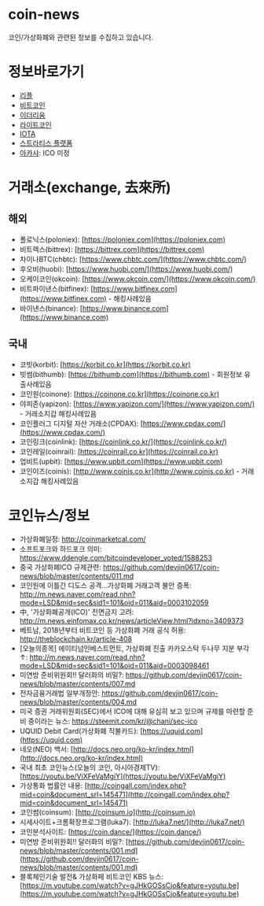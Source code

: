 # coin-news

코인/가상화폐와 관련된 정보를 수집하고 있습니다.

# 정보바로가기

- [리플](https://github.com/devjin0617/coin-news/blob/master/ripple.md)
- [비트코인](https://github.com/devjin0617/coin-news/blob/master/bitcoin.md)
- [이더리움](https://github.com/devjin0617/coin-news/blob/master/ethereum.md)
- [라이트코인](https://github.com/devjin0617/coin-news/blob/master/litecoin.md)
- [IOTA](https://github.com/devjin0617/coin-news/blob/master/iota.md)
- [스트라티스 플랫폼](https://github.com/devjin0617/coin-news/blob/master/stratisplatform.md)
- [아카샤](https://github.com/devjin0617/coin-news/blob/master/akasha.md): ICO 미정

# 거래소(exchange, 去來所)

## 해외
- 폴로닉스(poloniex): [https://poloniex.com](https://poloniex.com)
- 비트렉스(bittrex): [https://bittrex.com](https://bittrex.com)
- 차이나BTC(chbtc): [https://www.chbtc.com/](https://www.chbtc.com/)
- 후오비(huobi): [https://www.huobi.com/](https://www.huobi.com/)
- 오케이코인(okcoin): [https://www.okcoin.com/](https://www.okcoin.com/)
- 비트파이낸스(bitfinex): [https://www.bitfinex.com](https://www.bitfinex.com) - 해킹사례있음
- 바이낸스(binance): [https://www.binance.com](https://www.binance.com)

## 국내
- 코빗(korbit): [https://korbit.co.kr](https://korbit.co.kr)
- 빗썸(bithumb): [https://bithumb.com](https://bithumb.com) - 회원정보 유출사례있음
- 코인원(coinone): [https://coinone.co.kr](https://coinone.co.kr)
- 야피존(yapizon): [https://www.yapizon.com/](https://www.yapizon.com/) - 거래소지갑 해킹사례있음
- 코인플러그 디지털 자산 거래소(CPDAX): [https://www.cpdax.com/](https://www.cpdax.com/)
- 코인링크(coinlink): [https://coinlink.co.kr/](https://coinlink.co.kr/)
- 코인레일(coinrail): [https://coinrail.co.kr](https://coinrail.co.kr)
- 업비트(upbit): [https://www.upbit.com](https://www.upbit.com)
- 코인이즈(coinis): [http://www.coinis.co.kr](http://www.coinis.co.kr) - 거래소지갑 해킹사례있음

# 코인뉴스/정보
- 가상화폐일정: http://coinmarketcal.com/
- 소프트포크와 하드포크 의미: https://www.ddengle.com/bitcoindeveloper_voted/1588253
- 중국 가상화폐ICO 규제관련: https://github.com/devjin0617/coin-news/blob/master/contents/011.md
- 코인원에 이틀간 디도스 공격...가상화폐 거래고객 불안 증폭: http://m.news.naver.com/read.nhn?mode=LSD&mid=sec&sid1=101&oid=011&aid=0003102059
- 中, '가상화폐공개(ICO)' 전면금지 고려: http://m.news.einfomax.co.kr/news/articleView.html?idxno=3409373
- 베트남, 2018년부터 비트코인 등 가상화폐 거래 공식 허용: http://theblockchain.kr/article-408
- [오늘의종목] 에이티넘인베스트먼트, 가상화폐 진출 카카오스탁 두나무 지분 부각 ↑: http://m.news.naver.com/read.nhn?mode=LSD&mid=sec&sid1=101&oid=011&aid=0003098461
- 미연방 준비위원회!! 달러화의 비밀?: https://github.com/devjin0617/coin-news/blob/master/contents/007.md
- 전자금융거래법 일부개정안: https://github.com/devjin0617/coin-news/blob/master/contents/004.md
- 미국 증권 거래위원회(SEC)에서 ICO에 대해 유심히 보고 있으며 규제를 마련할 준비 중이라는 뉴스: https://steemit.com/kr/@chani/sec-ico
- UQUID Debit Card(가상화폐 직불카드): [https://uquid.com](https://uquid.com)
- 네오(NEO) 백서: [http://docs.neo.org/ko-kr/index.html](http://docs.neo.org/ko-kr/index.html)
- 국내 최초 코인뉴스(오늘의 코인, 아시아경제TV): [https://youtu.be/ViXFeVaMgiY](https://youtu.be/ViXFeVaMgiY)
- 가상통화 법률안 내용: [http://coingall.com/index.php?mid=coin&document_srl=145471](http://coingall.com/index.php?mid=coin&document_srl=145471)
- 코인썸(coinsum): [http://coinsum.io](http://coinsum.io)
- 시세사이트+크롬확장프로그램(luka7): [http://luka7.net/](http://luka7.net/)
- 코인분석사이트: [https://coin.dance/](https://coin.dance/)
- 미연방 준비위원회!! 달러화의 비밀?: [https://github.com/devjin0617/coin-news/blob/master/contents/001.md](https://github.com/devjin0617/coin-news/blob/master/contents/001.md)
- 블록체인기술 발전& 가상화페 비트코인 KBS 뉴스: [https://m.youtube.com/watch?v=gJHkGOSsCjo&feature=youtu.be](https://m.youtube.com/watch?v=gJHkGOSsCjo&feature=youtu.be)
